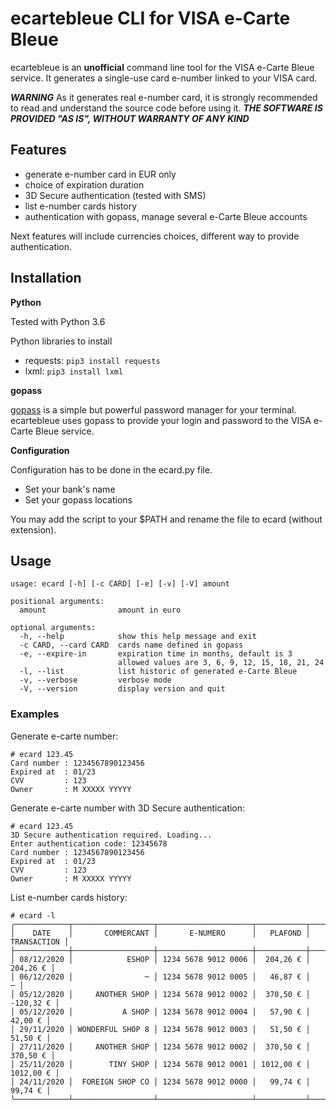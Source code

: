 # ecartebleue CLI for VISA e-Carte Bleue

ecartebleue is an **unofficial** command line tool for the VISA e-Carte Bleue service. It generates a single-use card e-number linked to your VISA card.

***WARNING*** As it generates real e-number card, it is strongly recommended to read and understand the source code before using it. ***THE SOFTWARE IS PROVIDED "AS IS", WITHOUT WARRANTY OF ANY KIND***

## Features

- generate e-number card in EUR only
- choice of expiration duration
- 3D Secure authentication (tested with SMS)
- list e-number cards history
- authentication with gopass, manage several e-Carte Bleue accounts

Next features will include currencies choices, different way to provide authentication.

## Installation

**Python**

Tested with Python 3.6

Python libraries to install
- requests: `pip3 install requests`
- lxml: `pip3 install lxml`

**gopass**

[gopass](https://www.gopass.pw/) is a simple but powerful password manager for your terminal. ecartebleue uses gopass to provide your login and password to the VISA e-Carte Bleue service.

**Configuration**

Configuration has to be done in the ecard.py file.
- Set your bank's name
- Set your gopass locations

You may add the script to your $PATH and rename the file to ecard (without extension). 


## Usage
```
usage: ecard [-h] [-c CARD] [-e] [-v] [-V] amount

positional arguments:
  amount                amount in euro

optional arguments:
  -h, --help            show this help message and exit
  -c CARD, --card CARD  cards name defined in gopass
  -e, --expire-in       expiration time in months, default is 3
                        allowed values are 3, 6, 9, 12, 15, 18, 21, 24
  -l, --list            list historic of generated e-Carte Bleue
  -v, --verbose         verbose mode
  -V, --version         display version and quit
```
### Examples
Generate e-carte number:
```
# ecard 123.45
Card number : 1234567890123456
Expired at  : 01/23
CVV         : 123
Owner       : M XXXXX YYYYY
```
Generate e-carte number with 3D Secure authentication:
```
# ecard 123.45
3D Secure authentication required. Loading...
Enter authentication code: 12345678
Card number : 1234567890123456
Expired at  : 01/23
CVV         : 123
Owner       : M XXXXX YYYYY
```
List e-number cards history:
```
# ecard -l
╭────────────┬──────────────────┬─────────────────────┬───────────┬─────────────╮
│    DATE    │       COMMERCANT │       E-NUMERO      │   PLAFOND │ TRANSACTION │ 
├────────────┼──────────────────┼─────────────────────┼───────────┼─────────────┤
│ 08/12/2020 │            ESHOP │ 1234 5678 9012 0006 │  204,26 € │    204,26 € │ 
│ 06/12/2020 │                ─ │ 1234 5678 9012 0005 │   46,87 € │           ─ │ 
│ 05/12/2020 │     ANOTHER SHOP │ 1234 5678 9012 0002 │  370,50 € │   -120,32 € │ 
│ 05/12/2020 │           A SHOP │ 1234 5678 9012 0004 │   57,90 € │     42,00 € │ 
│ 29/11/2020 │ WONDERFUL SHOP 8 │ 1234 5678 9012 0003 │   51,50 € │     51,50 € │ 
│ 27/11/2020 │     ANOTHER SHOP │ 1234 5678 9012 0002 │  370,50 € │    370,50 € │ 
│ 25/11/2020 │        TINY SHOP │ 1234 5678 9012 0001 │ 1012,00 € │   1012,00 € │ 
│ 24/11/2020 │  FOREIGN SHOP CO │ 1234 5678 9012 0000 │   99,74 € │     99,74 € │ 
╰────────────┴──────────────────┴─────────────────────┴───────────┴─────────────╯
```